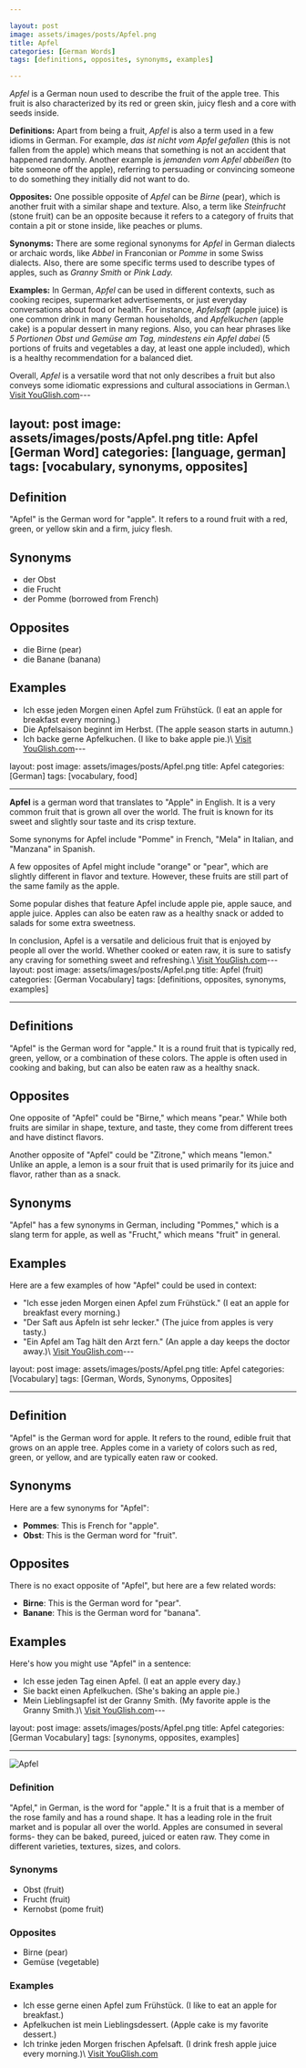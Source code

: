 ```yaml
---

layout: post
image: assets/images/posts/Apfel.png
title: Apfel
categories: [German Words]
tags: [definitions, opposites, synonyms, examples]

---
```


*Apfel* is a German noun used to describe the fruit of the apple tree. This fruit is also characterized by its red or green skin, juicy flesh and a core with seeds inside. 

**Definitions:** Apart from being a fruit, *Apfel* is also a term used in a few idioms in German. For example, *das ist nicht vom Apfel gefallen* (this is not fallen from the apple) which means that something is not an accident that happened randomly. Another example is *jemanden vom Apfel abbeißen* (to bite someone off the apple), referring to persuading or convincing someone to do something they initially did not want to do.

**Opposites:** One possible opposite of *Apfel* can be *Birne* (pear), which is another fruit with a similar shape and texture. Also, a term like *Steinfrucht* (stone fruit) can be an opposite because it refers to a category of fruits that contain a pit or stone inside, like peaches or plums.

**Synonyms:** There are some regional synonyms for *Apfel* in German dialects or archaic words, like *Abbel* in Franconian or *Pomme* in some Swiss dialects. Also, there are some specific terms used to describe types of apples, such as *Granny Smith* or *Pink Lady.*

**Examples:** In German, *Apfel* can be used in different contexts, such as cooking recipes, supermarket advertisements, or just everyday conversations about food or health. For instance, *Apfelsaft* (apple juice) is one common drink in many German households, and *Apfelkuchen* (apple cake) is a popular dessert in many regions. Also, you can hear phrases like *5 Portionen Obst und Gemüse am Tag, mindestens ein Apfel dabei* (5 portions of fruits and vegetables a day, at least one apple included), which is a healthy recommendation for a balanced diet.

Overall, *Apfel* is a versatile word that not only describes a fruit but also conveys some idiomatic expressions and cultural associations in German.\ <a id="yg-widget-0" class="youglish-widget" data-query="Apfel" data-lang="german" data-components="8412" data-auto-start="0" data-bkg-color="theme_light" data-title="How%20to%20pronounce%20Apfel%20in%20German"  rel="nofollow" href="https://youglish.com">Visit YouGlish.com</a><script async src="https://youglish.com/public/emb/widget.js" charset="utf-8"></script>---

layout: post
image: assets/images/posts/Apfel.png
title: Apfel [German Word]
categories: [language, german]
tags: [vocabulary, synonyms, opposites]
---

## Definition

"Apfel" is the German word for "apple". It refers to a round fruit with a red, green, or yellow skin and a firm, juicy flesh.

## Synonyms

- der Obst
- die Frucht
- der Pomme (borrowed from French)

## Opposites

- die Birne (pear)
- die Banane (banana)

## Examples

- Ich esse jeden Morgen einen Apfel zum Frühstück. (I eat an apple for breakfast every morning.)
- Die Apfelsaison beginnt im Herbst. (The apple season starts in autumn.)
- Ich backe gerne Apfelkuchen. (I like to bake apple pie.)\ <a id="yg-widget-0" class="youglish-widget" data-query="Apfel" data-lang="german" data-components="8412" data-auto-start="0" data-bkg-color="theme_light" data-title="How%20to%20pronounce%20Apfel%20in%20German"  rel="nofollow" href="https://youglish.com">Visit YouGlish.com</a><script async src="https://youglish.com/public/emb/widget.js" charset="utf-8"></script>---

layout: post
image: assets/images/posts/Apfel.png
title: Apfel
categories: [German]
tags: [vocabulary, food]

---

**Apfel** is a german word that translates to "Apple" in English. It is a very common fruit that is grown all over the world. The fruit is known for its sweet and slightly sour taste and its crisp texture.

Some synonyms for Apfel include "Pomme" in French, "Mela" in Italian, and "Manzana" in Spanish.

A few opposites of Apfel might include "orange" or "pear", which are slightly different in flavor and texture. However, these fruits are still part of the same family as the apple.

Some popular dishes that feature Apfel include apple pie, apple sauce, and apple juice. Apples can also be eaten raw as a healthy snack or added to salads for some extra sweetness.

In conclusion, Apfel is a versatile and delicious fruit that is enjoyed by people all over the world. Whether cooked or eaten raw, it is sure to satisfy any craving for something sweet and refreshing.\ <a id="yg-widget-0" class="youglish-widget" data-query="Apfel" data-lang="german" data-components="8412" data-auto-start="0" data-bkg-color="theme_light" data-title="How%20to%20pronounce%20Apfel%20in%20German"  rel="nofollow" href="https://youglish.com">Visit YouGlish.com</a><script async src="https://youglish.com/public/emb/widget.js" charset="utf-8"></script>---
layout: post
image: assets/images/posts/Apfel.png
title: Apfel (fruit)
categories: [German Vocabulary]
tags: [definitions, opposites, synonyms, examples]

---

## Definitions

"Apfel" is the German word for "apple." It is a round fruit that is typically red, green, yellow, or a combination of these colors. The apple is often used in cooking and baking, but can also be eaten raw as a healthy snack.

## Opposites

One opposite of "Apfel" could be "Birne," which means "pear." While both fruits are similar in shape, texture, and taste, they come from different trees and have distinct flavors.

Another opposite of "Apfel" could be "Zitrone," which means "lemon." Unlike an apple, a lemon is a sour fruit that is used primarily for its juice and flavor, rather than as a snack.

## Synonyms

"Apfel" has a few synonyms in German, including "Pommes," which is a slang term for apple, as well as "Frucht," which means "fruit" in general.

## Examples

Here are a few examples of how "Apfel" could be used in context:

- "Ich esse jeden Morgen einen Apfel zum Frühstück." (I eat an apple for breakfast every morning.)
- "Der Saft aus Äpfeln ist sehr lecker." (The juice from apples is very tasty.)
- "Ein Apfel am Tag hält den Arzt fern." (An apple a day keeps the doctor away.)\ <a id="yg-widget-0" class="youglish-widget" data-query="Apfel" data-lang="german" data-components="8412" data-auto-start="0" data-bkg-color="theme_light" data-title="How%20to%20pronounce%20Apfel%20in%20German"  rel="nofollow" href="https://youglish.com">Visit YouGlish.com</a><script async src="https://youglish.com/public/emb/widget.js" charset="utf-8"></script>---

layout: post
image: assets/images/posts/Apfel.png
title: Apfel
categories: [Vocabulary]
tags: [German, Words, Synonyms, Opposites]

---

## Definition

"Apfel" is the German word for apple. It refers to the round, edible fruit that grows on an apple tree. Apples come in a variety of colors such as red, green, or yellow, and are typically eaten raw or cooked.

## Synonyms

Here are a few synonyms for "Apfel":

- **Pommes**: This is French for "apple".
- **Obst**: This is the German word for "fruit". 

## Opposites

There is no exact opposite of "Apfel", but here are a few related words:

- **Birne**: This is the German word for "pear".
- **Banane**: This is the German word for "banana". 

## Examples

Here's how you might use "Apfel" in a sentence:

- Ich esse jeden Tag einen Apfel. (I eat an apple every day.)
- Sie backt einen Apfelkuchen. (She's baking an apple pie.)
- Mein Lieblingsapfel ist der Granny Smith. (My favorite apple is the Granny Smith.)\ <a id="yg-widget-0" class="youglish-widget" data-query="Apfel" data-lang="german" data-components="8412" data-auto-start="0" data-bkg-color="theme_light" data-title="How%20to%20pronounce%20Apfel%20in%20German"  rel="nofollow" href="https://youglish.com">Visit YouGlish.com</a><script async src="https://youglish.com/public/emb/widget.js" charset="utf-8"></script>---

layout: post
image: assets/images/posts/Apfel.png
title: Apfel
categories: [German Vocabulary]
tags: [synonyms, opposites, examples]

---

![Apfel](https://cdn.pixabay.com/photo/2016/11/29/13/42/apple-1868758_960_720.jpg)

### Definition

"Apfel," in German, is the word for "apple." It is a fruit that is a member of the rose family and has a round shape. It has a leading role in the fruit market and is popular all over the world. Apples are consumed in several forms- they can be baked, pureed, juiced or eaten raw. They come in different varieties, textures, sizes, and colors.

### Synonyms

- Obst (fruit)
- Frucht (fruit)
- Kernobst (pome fruit)

### Opposites

- Birne (pear)
- Gemüse (vegetable)

### Examples

- Ich esse gerne einen Apfel zum Frühstück. (I like to eat an apple for breakfast.)
- Apfelkuchen ist mein Lieblingsdessert. (Apple cake is my favorite dessert.)
- Ich trinke jeden Morgen frischen Apfelsaft. (I drink fresh apple juice every morning.)\ <a id="yg-widget-0" class="youglish-widget" data-query="Apfel" data-lang="german" data-components="8412" data-auto-start="0" data-bkg-color="theme_light" data-title="How%20to%20pronounce%20Apfel%20in%20German"  rel="nofollow" href="https://youglish.com">Visit YouGlish.com</a><script async src="https://youglish.com/public/emb/widget.js" charset="utf-8"></script>